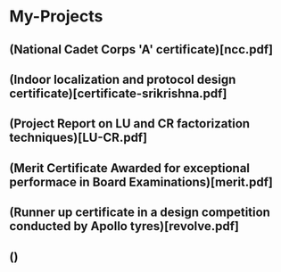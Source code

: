 # My-Projects

## (National Cadet Corps 'A' certificate)[ncc.pdf]

## (Indoor localization and protocol design certificate)[certificate-srikrishna.pdf]

## (Project Report on LU and CR factorization techniques)[LU-CR.pdf]

## (Merit Certificate Awarded for exceptional performace in Board Examinations)[merit.pdf]

## (Runner up certificate in a design competition conducted by Apollo tyres)[revolve.pdf]

## ()